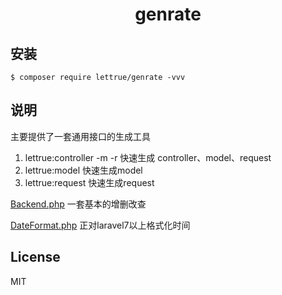 <h1 align="center"> genrate </h1>

<p align="center"> </p>


## 安装

```shell
$ composer require lettrue/genrate -vvv
```

## 说明

主要提供了一套通用接口的生成工具
1. lettrue:controller -m -r 快速生成 controller、model、request 
2. lettrue:model 快速生成model
3. lettrue:request 快速生成request

[Backend.php](./src/Traits/Backend.php) 一套基本的增删改查

[DateFormat.php](./src/Traits/DateFormat.php) 正对laravel7以上格式化时间


## License

MIT